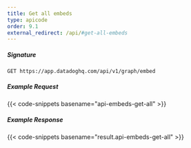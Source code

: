 ```yaml
---
title: Get all embeds
type: apicode
order: 9.1
external_redirect: /api/#get-all-embeds
---
```


##### Signature
`GET https://app.datadoghq.com/api/v1/graph/embed`
##### Example Request
{{< code-snippets basename="api-embeds-get-all" >}}
##### Example Response
{{< code-snippets basename="result.api-embeds-get-all" >}}
